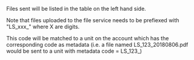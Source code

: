 Files sent will be listed in the table on the left hand side.

Note that files uploaded to the file service needs to be prefiexed with "LS_xxx_" where X are digits.

This code will be matched to a unit on the account which has the corresponding code as metadata (i.e. a file named LS_123_20180806.pdf would be sent to a unit with metadata code = LS_123_)
